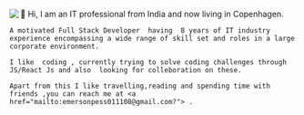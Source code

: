  <a href="https://www.codewars.com/users/maccrin" traget="_blank"><img align="left" src="https://www.codewars.com/users/maccrin/badges/small" /></a>
   👋 Hi, I am  an IT professional from India and now  living in Copenhagen.

    A motivated Full Stack Developer  having  8 years of IT industry experience encompassing a wide range of skill set and roles in a large corporate environment.
 
    I like  coding , currently trying to solve coding challenges through JS/React Js and also  looking for colleboration on these.
 
    Apart from this I like travelling,reading and spending time with friends ,you can reach me at <a href="mailto:emersonpess011108@gmail.com?"> .
